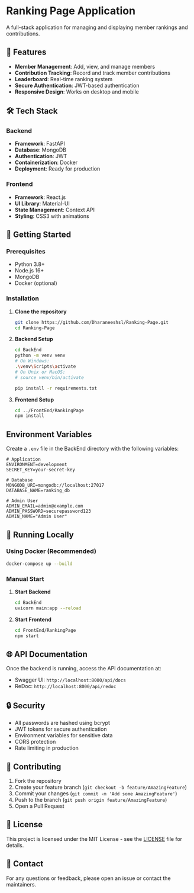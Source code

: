 # Ranking Page Application

A full-stack application for managing and displaying member rankings and contributions.

## 🚀 Features

- **Member Management**: Add, view, and manage members
- **Contribution Tracking**: Record and track member contributions
- **Leaderboard**: Real-time ranking system
- **Secure Authentication**: JWT-based authentication
- **Responsive Design**: Works on desktop and mobile

## 🛠 Tech Stack

### Backend

- **Framework**: FastAPI
- **Database**: MongoDB
- **Authentication**: JWT
- **Containerization**: Docker
- **Deployment**: Ready for production

### Frontend

- **Framework**: React.js
- **UI Library**: Material-UI
- **State Management**: Context API
- **Styling**: CSS3 with animations

## 🚀 Getting Started

### Prerequisites

- Python 3.8+
- Node.js 16+
- MongoDB
- Docker (optional)

### Installation

1. **Clone the repository**

   ```bash
   git clone https://github.com/Dharaneeshsl/Ranking-Page.git
   cd Ranking-Page
   ```

2. **Backend Setup**

   ```bash
   cd BackEnd
   python -m venv venv
   # On Windows:
   .\venv\Scripts\activate
   # On Unix or MacOS:
   # source venv/bin/activate
   
   pip install -r requirements.txt
   ```

3. **Frontend Setup**

   ```bash
   cd ../FrontEnd/RankingPage
   npm install
   ```

## Environment Variables

Create a `.env` file in the BackEnd directory with the following variables:

```env
# Application
ENVIRONMENT=development
SECRET_KEY=your-secret-key

# Database
MONGODB_URI=mongodb://localhost:27017
DATABASE_NAME=ranking_db

# Admin User
ADMIN_EMAIL=admin@example.com
ADMIN_PASSWORD=securepassword123
ADMIN_NAME="Admin User"
```

## 🚀 Running Locally

### Using Docker (Recommended)

```bash
docker-compose up --build
```

### Manual Start

1. **Start Backend**

   ```bash
   cd BackEnd
   uvicorn main:app --reload
   ```

2. **Start Frontend**

   ```bash
   cd FrontEnd/RankingPage
   npm start
   ```

## 🌐 API Documentation

Once the backend is running, access the API documentation at:
- Swagger UI: `http://localhost:8000/api/docs`
- ReDoc: `http://localhost:8000/api/redoc`

## 🔒 Security

- All passwords are hashed using bcrypt
- JWT tokens for secure authentication
- Environment variables for sensitive data
- CORS protection
- Rate limiting in production

## 🤝 Contributing

1. Fork the repository
2. Create your feature branch (`git checkout -b feature/AmazingFeature`)
3. Commit your changes (`git commit -m 'Add some AmazingFeature'`)
4. Push to the branch (`git push origin feature/AmazingFeature`)
5. Open a Pull Request

## 📝 License

This project is licensed under the MIT License - see the [LICENSE](LICENSE) file for details.

## 📧 Contact

For any questions or feedback, please open an issue or contact the maintainers.
